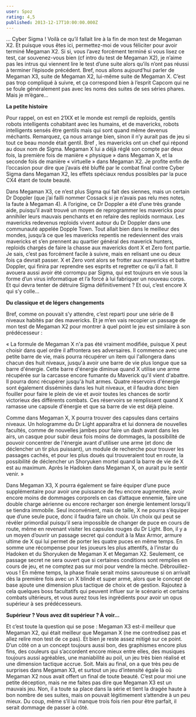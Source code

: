 ```yaml
---
user: Spoz
rating: 4,5
published: 2013-12-17T10:00:00.000Z
---
```

… Cyber Sigma ! Voilà ce qu’il fallait lire à la fin de mon test de Megaman X2. Et puisque vous êtes ici, permettez-moi de vous féliciter pour avoir terminé Megaman X2. Si si, vous l’avez forcément terminé si vous lisez ce test, car souvenez-vous bien (cf intro du test de Megaman X2), je n’aime pas les intrus qui viennent lire le test d’une suite alors qu’ils n’ont pas réussi à terminer l’épisode précédent. Bref, nous allons aujourd’hui parler de Megaman X3, suite de Megaman X2, lui-même suite de Megaman X. C’est pas trop compliqué à suivre, et ça correspond bien à l’esprit Capcom qui ne se foule généralement pas avec les noms des suites de ses séries phares. Mais je m’égare…

**La petite histoire**

Pour rappel, on est en 21XX et le monde est rempli de reploids, gentils robots intelligents cohabitant avec les humains, et de mavericks, robots intelligents sensés être gentils mais qui sont quand même devenus méchants. Remarquez, ça nous arrange bien, sinon il n’y aurait pas de jeu si tout ce beau monde était gentil. Bref , les mavericks ont un chef qui répond au doux nom de Sigma. Megaman X lui a déjà réglé son compte par deux fois, la première fois de manière « physique » dans Megaman X, et la seconde fois de manière « virtuelle » dans Megaman X2. Je profite enfin de l’occasion pour dire que j’avais été bluffé par le combat final contre Cyber Sigma dans Megaman X2, les effets spéciaux rendus possibles par la puce CX4 étant de toute beauté.  

Dans Megaman X3, ce n’est plus Sigma qui fait des siennes, mais un certain Dr Doppler (que j’ai failli nommer Cossack si je n’avais pas relu mes notes, la faute à Megaman 4). A l’origine, ce Dr Doppler a été d’une très grande aide, puisqu’il avait trouvé un moyen de reprogrammer les mavericks pour annihiler leurs mauvais penchants et en refaire des reploids normaux. Les mavericks redevenus reploids vivent autour du Dr Doppler dans une communauté appelée Dopple Town. Tout allait bien dans le meilleur des mondes, jusqu’à ce que les mavericks repentis ne redeviennent des vrais mavericks et s’en prennent au quartier général des maverick hunters, reploids chargés de faire la chasse aux mavericks dont X et Zero font partie. Je sais, c’est pas forcément facile à suivre, mais en relisant une ou deux fois ça devrait passer. X et Zero vont alors se frotter aux mavericks et battre Doppler, qui finira par reprendre ses esprits et regretter ce qu’il a fait. Il avouera aussi avoir été corrompu par Sigma, qui est toujours en vie sous la forme d’un virus informatique et l’a forcé à lui fabriquer un nouveau corps. Et qui devra tenter de détruire Sigma définitivement ? Et oui, c’est encore X qui s’y colle…

**Du classique et de légers changements**

Bref, comme on pouvait s’y attendre, c’est reparti pour une série de 8 niveaux habités par des mavericks. Et je m’en vais recopier un passage de mon test de Megaman X2 pour montrer à quel point le jeu est similaire à son prédécesseur :

« La formule de Megaman X n'a pas été vraiment modifiée, puisque X peut choisir dans quel ordre il affrontera ses adversaires. Il commence avec une petite barre de vie, mais pourra récupérer un item qui l'allongera dans chacun des huit niveaux, jusqu'à avoir une barre de vie plus longue que sa barre d'énergie. Cette barre d'énergie diminue quand X utilise une arme récupérée sur la carcasse encore fumante du Maverick qu'il vient d'abattre. Il pourra donc récupérer jusqu'à huit armes. Quatre réservoirs d'énergie sont également disséminés dans les huit niveaux, et il faudra donc bien fouiller pour faire le plein de vie et avoir toutes les chances de sortir victorieux des différents combats. Ces réservoirs se remplissent quand X ramasse une capsule d'énergie et que sa barre de vie est déjà pleine.

Comme dans Megaman X, X pourra trouver des capsules dans certains niveaux. Un hologramme du Dr Light apparaîtra et lui donnera de nouvelles facultés, comme de nouvelles jambes pour faire un dash avant dans les airs, un casque pour subir deux fois moins de dommages, la possibilité de pouvoir concentrer de l'énergie avant d'utiliser une arme (et donc de déclencher un tir plus puissant), un module de recherche pour trouver les passages cachés, et pour les plus doués qui trouveraient tout en route, la possibilité de déclencher un Shoryuken mortel quand la barre de vie de X est au maximum. Après le Hadoken dans Megaman X, on aurait pu le sentir venir. »

Dans Megaman X3, X pourra également se faire équiper d’une puce supplémentaire pour avoir une puissance de feu encore augmentée, avoir encore moins de dommages corporels en cas d’attaque ennemie, faire une double charge aérienne ou encore recharger son énergie lentement lorsqu’il se tiendra immobile. Seul inconvénient, mais de taille, X ne pourra s’équiper que d’une seule puce, donc il faudra faire un choix. Un choix qui peut se révéler primordial puisqu’il sera impossible de changer de puce en cours de route, même en revenant visiter les capsules rouges du Dr Light. Bon, il y a un moyen d’ouvrir un passage secret qui conduit à la Max Armor, armure ultime de X qui lui permet de porter les quatre puces en même temps. En somme une récompense pour les joueurs les plus attentifs, à l’instar du Hadoken et du Shoryuken de Megaman X et Megaman X2. Seulement, ce passage secret ne sera ouvert que si certaines conditions sont remplies en cours de jeu, et ne comptez pas sur moi pour vendre la mèche. Débrouillez-vous ! En même temps, la phase finale serait moins savoureuse si on arrivait dès la première fois avec un X blindé et super armé, alors que le concept de base ajoute une dimension plus tactique de choix et de gestion. Rajoutez à cela quelques boss facultatifs qui peuvent influer sur le scénario et certains combats ultérieurs, et vous aurez tous les ingrédients pour avoir un opus supérieur à ses prédécesseurs.

**Supérieur ? Vous avez dit supérieur ? À voir…**

Et c’est toute la question qui se pose : Megaman X3 est-il meilleur que Megaman X2, qui était meilleur que Megaman X (ne me contredisez pas et allez relire mon test de ce pas). Et bien je reste assez mitigé sur ce point. D’un côté on a un concept toujours aussi bon, des graphismes encore plus fins, des couleurs qui s’accordent encore mieux entre elles, des musiques toujours aussi agréables, une maniabilité au poil, un jeu très bien réalisé et une dimension tactique accrue. Soit. Mais au final, on a que très peu de surprises dans Megaman X3, et surtout un jeu d’intensité égale là où Megaman X2 nous avait offert un final de toute beauté. C’est pour moi une petite déception, mais ne me faites pas dire que Megaman X3 est un mauvais jeu. Non, il a toute sa place dans la série et tient la dragée haute à bon nombre de ses suites, mais on pouvait légitimement s’attendre à un peu mieux. Du coup, même s’il lui manque trois fois rien pour être parfait, il serait dommage de passer à côté.
